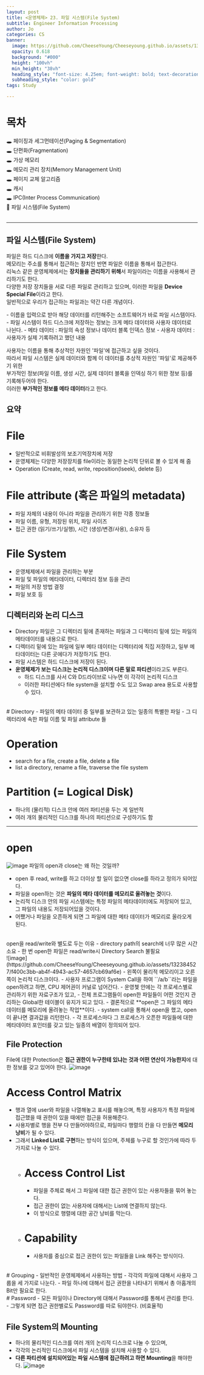 ```yaml
---
layout: post
title: <운영체제> 23. 파일 시스템(File System)
subtitle: Engineer Information Processing
author: Jo
categories: CS
banner:
  image: https://github.com/CheeseYoung/Cheeseyoung.github.io/assets/132384527/5da67925-e2d5-4ea7-8e45-503a767e5d6d
  opacity: 0.618
  background: "#000"
  height: "100vh"
  min_height: "38vh"
  heading_style: "font-size: 4.25em; font-weight: bold; text-decoration: underline"
  subheading_style: "color: gold"
tags: Study

---
```


# 목차
🕳 페이징과 세그먼테이션(Paging & Segmentation) <br>
🕳 단편화(Fragmentation) <br>
🕳 가상 메모리 <br>
🕳 메모리 관리 장치(Memory Management Unit) <br>
🕳 페이지 교체 알고리즘 <br>
🕳 캐시 <br>
🕳 IPC(Inter Process Communication) <br>
📌 파일 시스템(File System) <br>
<br>
<hr>


## 파일 시스템(File System)
<p>
  파일은 하드 디스크에 <b>이름을 가지고 저장</b>한다.<br> 메모리는 주소를 통해서 접근하는 장치인 반면 파일은 이름을 통해서 접근한다. <br>
  리눅스 같은 운영체제에서는 <b>장치들을 관리하기 위해</b>서 파일이라는 이름을 사용해서 관리하기도 한다. <br>
  다양한 저장 장치들을 서로 다른 파일로 관리하고 있으며, 이러한 파일을 <b>Device Special File</b>이라고 한다.<br>
  일반적으로 우리가 접근하는 파일과는 약간 다른 개념이다.
</p>
- 이름을 입력으로 받아 해당 데이터를 리턴해주는 소프트웨어가 바로 파일 시스템이다.
- 파일 시스템이 하드 디스크에 저장하는 정보는 크게 메타 데이터와 사용자 데이터로 나뉜다.
  - 메타 데이터 : 파일의 속성 정보나 데이터 블록 인덱스 정보
  - 사용자 데이터 : 사용자가 실제 기록하려고 했던 내용
<br>
<p>
사용자는 이름을 통해 추상적인 자원인 '파일'에 접근하고 싶을 것이다.<br>
따라서 파일 시스템은 실제 데이터와 함께 이 데이터를 추상적 자원인 '파일'로 제공해주기 위한 <br>
부가적인 정보(파일 이름, 생성 시간, 실제 데이터 블록을 인덱싱 하기 위한 정보 등)를 기록해두어야 한다.<br>
이러한 <b>부가적인 정보를 메타 데이터</b>라고 한다.  
</p>

## 요약
# File
- 일반적으로 비휘발성의 보조기억장치에 저장
- 운영체제는 다양한 저장장치를 file이라는 동일한 논리적 단위로 볼 수 있게 해 줌
- Operation (Create, read, write, reposition(lseek), delete 등)

# File attribute (혹은 파일의 metadata)
- 파일 자체의 내용이 아니라 파일을 관리하기 위한 각종 정보들
- 파일 이름, 유형, 저장된 위치, 파일 사이즈
- 접근 권한 (읽기/쓰기/실행), 시간 (생성/변경/사용), 소유자 등

# File System
- 운영체제에서 파일을 관리하는 부분
- 파일 및 파일의 메타데이터, 디렉터리 정보 등을 관리
- 파일의 저장 방법 결정
- 파일 보호 등

## 디렉터리와 논리 디스크
- Directory 파일은 그 디렉터리 밑에 존재하는 파일과 그 디렉터리 밑에 있는 파일의 메타데이터를 내용으로 한다.
- 디렉터리 밑에 있는 파일에 일부 메타 데이터는 디렉터리에 직집 저장하고, 일부 메타데이터는 다른 곳에다가 저장하기도 한다.
- 파일 시스템은 하드 디스크에 저장이 된다.
- **운영체제가 보는 디스크는 논리적 디스크이며 다른 말로 파티션**이라고도 부른다.
  - 하드 디스크를 사서 C와 D드라이브로 나누면 이 각각이 논리적 디스크
  - 이러한 파티션에다 file system을 설치할 수도 있고 Swap area 용도로 사용할 수 있다.
<br>
# Directory
- 파일의 메타 데이터 중 일부를 보관하고 있는 일종의 특별한 파일
- 그 디렉터리에 속한 파일 이름 및 파일 attribute 들

# Operation
- search for a file, create a file, delete a file
- list a directory, rename a file, traverse the file system

# Partition (= Logical Disk)
- 하나의 (물리적) 디스크 안에 여러 파티션을 두는 게 일반적
- 여러 개의 물리적인 디스크를 하나의 파티션으로 구성하기도 함

<hr>

# open
![image](https://github.com/CheeseYoung/Cheeseyoung.github.io/assets/132384527/5da67925-e2d5-4ea7-8e45-503a767e5d6d)
파일의 open과 close는 왜 하는 것일까?
- open 후 read, write를 하고 더이상 할 일이 없으면 close를 하라고 정의가 되어있다.
- 파일을 open하는 것은 **파일의 메타 데이터를 메모리로 올려놓는 것**이다.
- 논리적 디스크 안의 파일 시스템에는 특정 파일의 메타데이터에도 저장되어 있고, 그 파일의 내용도 저장되어있을 것이다.
- 어쨌거나 파일을 오픈하게 되면 그 파일에 대한 메타 데이터가 메모리로 올라오게 된다.
<br>
open을 read/write와 별도로 두는 이유
- directory path의 search에 너무 많은 시간 소요
- 한 번 open한 파일은 read/write시 Directory Search 불필요
<br>
![image](https://github.com/CheeseYoung/Cheeseyoung.github.io/assets/132384527/f400c3bb-ab4f-4943-ac57-4657cb69af6e)
- 왼쪽이 물리적 메모리이고 오른쪽이 논리적 디스크이다.
- 사용자 프로그램이 System Call을 하여 ``/a/b``라는 파일을 open하려고 하면, CPU 제어권이 커널로 넘어간다.
- 운영쳊 안에는 각 프로세스별로 관리하기 위한 자료구조가 있고,
- 전체 프로그램들이 open한 파일들이 어떤 것인지 관리하는 Global한 테이블이 유지가 되고 있다.
- 결론적으로 **open은 그 파일의 메타데이터를 메모리에 올려놓는 작업**이다.
- system call을 통해서 open을 했고, open이 끝나면 결과값을 리턴한다.
- 각 프로세스마다 그 프로세스가 오픈한 파일들에 대한 메타데이터 포인터를 갖고 있는 일종의 배열이 정의되어 있다.

## File Protection
File에 대한 Protection은 **접근 권한이 누구한테 있냐는 것과 어떤 연산이 가능한지**에 대한 정보를 갖고 있어야 한다.
![image](https://github.com/CheeseYoung/Cheeseyoung.github.io/assets/132384527/b78a21b7-58b0-47eb-a6b9-86deafb8e97c)
# Access Control Matrix
- 행과 열에 user와 파일을 나열해놓고 표시를 해놓으며, 특정 사용자가 특정 파일에 접근했을 때 권한이 있을 때에만 접근을 허용해준다.
- 사용자별로 행을 전부 다 만들어야하므로, 파일마다 행렬의 칸을 다 만들면 **메모리 낭비**가 될 수 있다.
- 그래서 **Linked List로 구현**하는 방식이 있으며, 주체를 누구로 할 것인가에 따라 두 가지로 나눌 수 있다.
  - # Access Control List
    - 파일을 주체로 해서 그 파일에 대한 접근 권한이 있는 사용자들을 묶어 놓는다.
    - 접근 권한이 없는 사용자에 대해서는 List에 연결하지 않는다.
    - 이 방식으로 행렬에 대한 공간 낭비를 막는다.
  - # Capability
    - 사용자를 중심으로 접근 권한이 있는 파일들을 Link 해주는 방식이다.
<br>
# Grouping
- 일반적인 운영체제에서 사용하는 방법
- 각각의 파일에 대해서 사용자 그룹을 세 가지로 나눈다.
- 파일 하나에 대해서 접근 권한을 나타내기 위해서 총 아홉개의 Bit만 필요로 한다.
<br>
# Password
- 모든 파일이나 Directory에 대해서 Password를 통해서 관리를 한다.
- 그렇게 되면 접근 권한별로도 Password를 따로 둬야한다. (비효율적)

## File System의 Mounting
- 하나의 물리적인 디스크를 여러 개의 논리적 디스크로 나눌 수 있으며,
- 각각의 논리적인 디스크에서 파일 시스템을 설치해 사용할 수 있다.
- **다른 파티션에 설치되어있는 파일 시스템에 접근하려고 하면 Mounting**을 해야한다.
![image](https://github.com/CheeseYoung/Cheeseyoung.github.io/assets/132384527/a3bc9d83-51ac-4564-876f-c33d38e74442)








